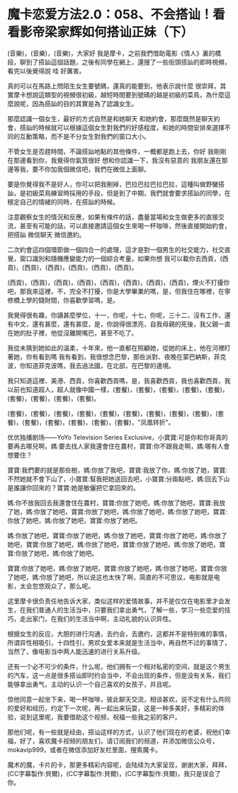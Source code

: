 # 魔卡恋爱方法2.0：058、不会搭讪！看看影帝梁家辉如何搭讪正妹（下）

(音樂)，(音樂)，(音樂)，大家好 我是摩卡，之前我們借助電影《情人》裏的橋段，聊到了搭訕這個話題，之後有同學在網上，還搜了一些街頭搭訕的即時視頻，看完以後覺得說 哇 好厲害。

真的可以在馬路上問陌生女生要號碼，還真的能要到，他表示說什麼 很崇拜，其實摩卡想說這類型的視頻很初級，越短時間要到號碼的越是初級的菜鳥，為什麼這麼說呢，因為搭訕的目的其實是為了認識女生。

那麼認識一個女生，最好的方式自然是和她聊天 和她約會，那麼既然是聊天約會，搭訕的時候就可以根據這個女生對我們的好感程度，和她的時間安排來選擇不同的互動策略，而不是不分女生對我們的窗口大小。

不管女生是否趕時間，不論搭訕地點的其他條件，一概都是跑上去，你好 我剛剛在那邊看到你，我覺得你氣質很好 想和你認識一下，我沒有惡意的 我朋友還在那邊等我，要不你加我個微信吧，我們在微信上面聊。

要是你覺得我不是好人，你可以把我刪掉，巴拉巴拉巴拉巴拉，這種叫做野蠻搭訕，是初級菜鳥練習時採用的手段，但是到了中期，我們就會要求搭訕的同學，在穩定自己的情緒的同時，在搭訕的時候。

注意觀察女生的情況和反應，如果有條件的話，盡量當場和女生做更多的直接交流，甚至有可能的話，可以直接邀請這個女生來喝一杯咖啡，然後直接開始約會，把搭訕 微信聊天 微信邀約。

二次約會這四個環節做一個四合一的處理，這才是對一個男生的社交能力，社交直覺，窗口識別和隨機應變能力的一個綜合考量，如果你想 我可以載你去西貢，(西貢)，(西貢)，(西貢)，(西貢)，(西貢)，(西貢)。

(西貢)，(西貢)，(西貢)，(西貢)，(西貢)，(西貢)，(西貢)，(西貢)，煙火不打擾你吧，那我來這裡，不，完全不打擾，你是大學畢業的嗎，是，但我住在哪裡，在寧修橋上學的錢財間，你喜歡學習嗎，是。

我覺得很有趣，你讀甚麼學位，十一，你呢，十七，你呢，三十二，沒有工作，還有中文，還有甚麼，還有甚麼，是，你說得很漂亮，自我母親的死後，我父親一直在她的肚子裡，他從沒離開嘴巴，甚至不吃了。

我從未猜到她如此的溫柔，十年來，他一直都在照顧她，從她的床上，他在河裡盯著她，你有看到嗎 我有看到，我很想念巴黎，那些派對、夜晚在蒙巴納斯，菲克波，你知道菲克波嗎，我去過法國，在北部，在巴黎的邊境。

我只知道這裡、美港、西貢，你喜歡西貢嗎，是，我喜歡西貢，我也喜歡西貢，我以前也知道超人，超人就像中國一樣，(套餐)，(套餐)，(套餐)，(套餐)，(套餐)，(套餐)，(套餐)，(套餐)，(套餐)。

(套餐)，(套餐)，(套餐)，(套餐)，(套餐)，(套餐)，(套餐)，(套餐)，(套餐)，(套餐)，(套餐)，(套餐)，(套餐)，(套餐)，(套餐)，"凤凰转折"。

优优独播剧场——YoYo Television Series Exclusive，小寶寶:可是你和你哥真的要再去哪兒啊，媽:要去找人家我還會住在農村，寶寶:你不跟我走啊，媽:哪有人會想要住？

寶寶:我們要的就是那些樹，媽:你放了我吧，寶寶:我放了你，媽:你放了她，寶寶:不然她就不會下山了，小寶寶:幫我把她送回去吧，小寶寶:分兩點吧，媽:回去下山是誰讓你回來的？寶寶:她是敏儷把它拿回來的。

媽:你不放我回去我還會住在農村，寶寶:你放了她吧，媽:你放了她吧，寶寶:我放了她，媽:你放了她吧，寶寶:你放了她吧，媽:你放了她吧，媽:你放了她吧，寶寶:你放了她吧，媽:你放了她吧，寶寶:你放了她吧。

媽:你放了她吧，寶寶:你放了她吧，媽:你放了她吧，寶寶:你放了她吧，媽:你放了她吧，寶寶:你放了她吧，媽:你放了她吧，寶寶:你放了她吧，媽:你放了她吧，寶寶:你放了她吧，媽:你放了她吧。

寶寶:你放了她吧，媽:你放了她吧，寶寶:你放了她吧，媽:你放了她吧，寶寶:你放了她吧，媽:你放了她吧，所以说这也太快了啊，简直的不可思议，电影就是电影，太会忽悠观众了，那么呢。

这里摩卡很负责任地告诉大家，类似这样的爱情故事，并不是仅仅在电影里才会发生，在我们普通人的生活当中，只要我们拿出勇气，了解一些，学习一些恋爱的技巧，走出家门，在我们的生活当中啊，主动礼貌的认识异性。

根据女生的反应，大胆的进行沟通，去约会，去邀约，这都并不是特别难的事情，所谓异性相吸引，十四性引，男欢女爱本来就是生活当中，再自然不过的事情了，当然了，像电影当中两人能迅速的进行关系升级。

还有一个必不可少的条件，什么呢，他们拥有一个相对私密的空间，就是这个男生的汽车，这一点是很多搭讪即时约会当中，不会出现的条件，但是没有关系，我们能够拿出勇气，主动的认识一个自己喜欢的女孩子，并且呢。

惊他同意一起坐下来，喝一杯咖啡，彼此聊天交流，相谈甚欢，说不定有什么共同的爱好和经历，约定下一次呢，再一起出来玩耍，这是一种多美好，多精彩的体验，说到这里呢，我要借助这个视频，祝福一些我之前的客户。

那他们呢，有一些就是经由，搭讪这样的方式，认识了他们现在的老婆，祝他们幸福，好了，喜欢魔卡视频的朋友们，请订阅我们的频道，并添加微信公众号，mokavip999，或者在微信添加好友栏里面，搜索魔卡。

魔术的魔，卡片的卡，那更多精彩内容呢，会陆续为大家呈现，谢谢大家，拜拜，(CC字幕製作:貝爾)，(CC字幕製作:貝爾)，(CC字幕製作:貝爾)，我只是误会了你。


